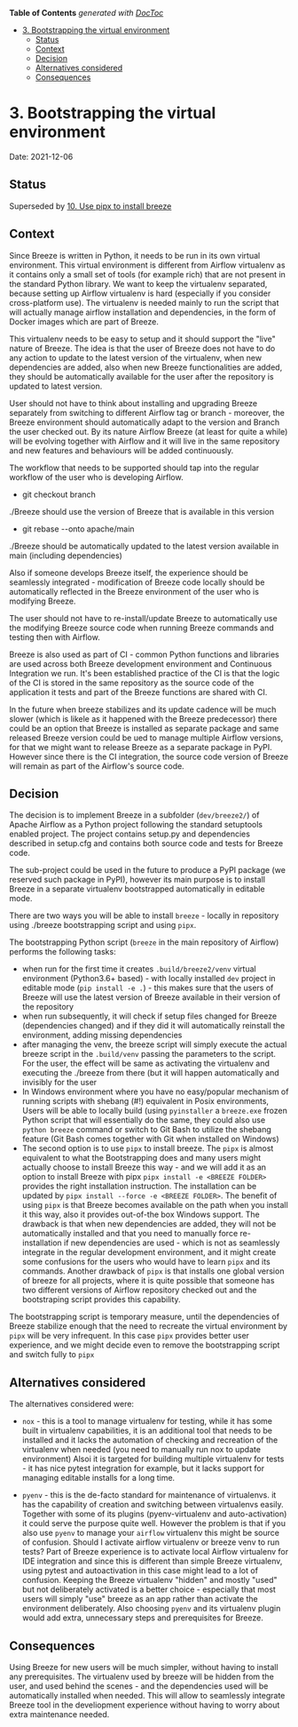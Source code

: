 <!--
 Licensed to the Apache Software Foundation (ASF) under one
 or more contributor license agreements.  See the NOTICE file
 distributed with this work for additional information
 regarding copyright ownership.  The ASF licenses this file
 to you under the Apache License, Version 2.0 (the
 "License"); you may not use this file except in compliance
 with the License.  You may obtain a copy of the License at

   http://www.apache.org/licenses/LICENSE-2.0

 Unless required by applicable law or agreed to in writing,
 software distributed under the License is distributed on an
 "AS IS" BASIS, WITHOUT WARRANTIES OR CONDITIONS OF ANY
 KIND, either express or implied.  See the License for the
 specific language governing permissions and limitations
 under the License.
 -->

<!-- START doctoc generated TOC please keep comment here to allow auto update -->
<!-- DON'T EDIT THIS SECTION, INSTEAD RE-RUN doctoc TO UPDATE -->
**Table of Contents**  *generated with [DocToc](https://github.com/thlorenz/doctoc)*

- [3. Bootstrapping the virtual environment](#3-bootstrapping-the-virtual-environment)
  - [Status](#status)
  - [Context](#context)
  - [Decision](#decision)
  - [Alternatives considered](#alternatives-considered)
  - [Consequences](#consequences)

<!-- END doctoc generated TOC please keep comment here to allow auto update -->

# 3. Bootstrapping the virtual environment

Date: 2021-12-06

## Status

Superseded by [10. Use pipx to install breeze](0010-use-pipx-to-install-breeze.md)

## Context

Since Breeze is written in Python, it needs to be run in its own virtual environment.
This virtual environment is different from Airflow virtualenv as it contains only a
small set of tools (for example rich) that are not present in the standard Python
library. We want to keep the virtualenv separated, because setting up Airflow
virtualenv is hard (especially if you consider cross-platform use). The virtualenv
is needed mainly to run the script that will actually manage airflow installation
and dependencies, in the form of Docker images which are part of Breeze.

This virtualenv needs to be easy to setup and it should support the "live" nature
of Breeze. The idea is that the user of Breeze does not have to do any action
to update to the latest version of the virtualenv, when new dependencies are
added, also when new Breeze functionalities are added, they should be automatically
available for the user after the repository is updated to latest version.

User should not have to think about installing and upgrading Breeze separately from
switching to different Airflow tag or branch - moreover, the Breeze environment
should automatically adapt to the version and Branch the user checked out. By its
nature Airflow Breeze (at least for quite a while) will be evolving together with
Airflow and it will live in the same repository and new features and behaviours
will be added continuously.

The workflow that needs to be supported should tap into the regular workflow
of the user who is developing Airflow.

* git checkout branch

./Breeze should use the version of Breeze that is available in this version

* git rebase --onto apache/main

./Breeze should be automatically updated to the latest version available
in main (including dependencies)

Also if someone develops Breeze itself, the experience should be seamlessly
integrated - modification of Breeze code locally should be automatically
reflected in the Breeze environment of the user who is modifying Breeze.

The user should not have to re-install/update Breeze to automatically use
the modifying Breeze source code when running Breeze commands and testing
then with Airflow.

Breeze is also used as part of CI - common Python functions and libraries
are used across both Breeze development environment and Continuous
Integration we run. It's been established practice of the CI is that the logic
of the CI is stored in the same repository as the source code of the
application it tests and part of the Breeze functions are shared with CI.

In the future when breeze stabilizes and its update cadence will be
much slower (which is likele as it happened with the Breeze predecessor)
there could be an option that Breeze is installed as separate package and
same released Breeze version could be ued to manage multiple Airflow
versions, for that we might want to release Breeze as a separate package
in PyPI. However since there is the CI integration, the source code
version of Breeze will remain as part of the Airflow's source code.


## Decision

The decision is to implement Breeze in a subfolder (`dev/breeze2/`) of
Apache Airflow as a Python project following the standard setuptools
enabled project. The project contains setup.py and dependencies described
in setup.cfg and contains both source code and tests for Breeze code.

The sub-project could be used in the future to produce a  PyPI package
(we reserved such package in PyPI), however its main purpose is
to install Breeze in a separate virtualenv bootstrapped
automatically in editable mode.

There are two ways you will be able to install `breeze` - locally in
repository using ./breeze bootstrapping script and using `pipx`.

The bootstrapping Python script (`breeze` in the main repository
of Airflow) performs the following tasks:

* when run for the first time it creates `.build/breeze2/venv` virtual
  environment (Python3.6+ based) - with locally installed `dev`
  project in editable mode (`pip install -e .`) - this makes sure
  that the users of Breeze will use the latest version of Breeze
  available in their version of the repository
* when run subsequently, it will check if setup files changed for
  Breeze (dependencies changed) and if they did it will automatically
  reinstall the environment, adding missing dependencies
* after managing the venv, the breeze script will simply execute
  the actual breeze script in the `.build/venv` passing the
  parameters to the script. For the user, the effect will be same
  as activating the virtualenv and executing the ./breeze from
  there (but it will happen automatically and invisibly for the
  user
* In Windows environment where you have no easy/popular mechanism
  of running scripts with shebang (#!) equivalent in Posix
  environments, Users will be able to locally build (using
  `pyinstaller` a `breeze.exe` frozen Python script that will
  essentially do the same, they could also use `python breeze`
  command or switch to Git Bash to utilize the shebang feature
  (Git Bash comes together with Git when installed on Windows)
* The second option is to use `pipx` to install breeze.
  The `pipx` is almost equivalent to what the Bootstrapping does
  and many users might actually choose to install Breeze this
  way - and we will add it as an option to install Breeze
  with pipx `pipx install -e <BREEZE FOLDER>` provides the right
  installation instruction. The installation can be updated
  by `pipx install --force -e <BREEZE FOLDER>`.
  The benefit of using `pipx` is that Breeze becomes
  available on the path when you install it this way, also
  it provides out-of-the box Windows support. The drawback is
  that when new dependencies are added, they will not be
  automatically installed and that you need to manually force
  re-installation if new dependencies are used - which is not
  as seamlessly integrate in the regular development
  environment, and it might create some confusions for the
  users who would have to learn `pipx` and its commands.
  Another drawback of `pipx` is that installs one global
  version of breeze for all projects, where it is quite
  possible that someone has two different versions of
  Airflow repository checked out and the bootstraping
  script provides this capability.

The bootstrapping script is temporary measure, until the
dependencies of Breeze stabilize enough that the need
to recreate the virtual environment by `pipx` will be
very infrequent. In this case `pipx` provides better
user experience, and we might decide even to remove the
bootstrapping script and switch fully to `pipx`

## Alternatives considered

The alternatives considered were:

* `nox` - this is a tool to manage virtualenv for testing, while
  it has some built in virtualenv capabilities, it is an
  additional tool that needs to be installed and it lacks
  the automation of checking and recreation of the virtualenv
  when needed (you need to manually run nox to update environment)
  Alsoi it is targeted for building multiple virtualenv
  for tests - it has nice pytest integration for example, but it
  lacks support for managing editable installs for a long time.

* `pyenv` - this is the de-facto standard for maintenance of
  virtualenvs. it has the capability of creation and switching
  between virtualenvs easily. Together with some of its plugins
  (pyenv-virtualenv and auto-activation) it could serve the
  purpose quite well. However the problem is that if you
  also use `pyenv` to manage your `airflow` virtualenv this might
  be source of confusion. Should I activate airflow virtualenv
  or breeze venv to run tests? Part of Breeze experience is
  to activate local Airflow virtualenv for IDE integration and
  since this is different than simple Breeze virtualenv, using
  pytest and autoactivation in this case might lead to a lot
  of confusion. Keeping the Breeze virtualenv "hidden" and
  mostly "used" but not deliberately activated is a better
  choice - especially that most users will simply "use" breeze
  as an app rather than activate the environment deliberately.
  Also choosing `pyenv` and its virtualenv plugin would
  add extra, unnecessary steps and prerequisites for Breeze.


## Consequences

Using Breeze for new users will be much simpler, without
having to install any prerequisites. The virtualenv used by
breeze will be hidden from the user, and used behind the
scenes - and the dependencies used will be automatically
installed when needed. This will allow to seamlessly
integrate Breeze tool in the develiopment experience without
having to worry about extra maintenance needed.
